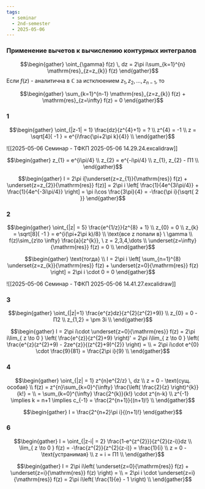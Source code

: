 ```yaml
---
tags:
  - seminar
  - 2nd-semester
  - 2025-05-06
---
```


### Применение вычетов к вычислению контурных интегралов

$$\begin{gather}
\oint_{\gamma} f(z) \, dz = 2\pi i\sum_{k=1}^{n} \mathrm{res}_{z=z_{k}} f(z)
\end{gather}$$
Если $f(z)$ - аналитична в $\mathbb{C}$ за истклюением $z_{1}, z_{2}, \dots, z_{n-1}$, то 



$$\begin{gather}
\sum_{k=1}^{n-1} \mathrm{res}_{z=z_{k}} f(z) + \mathrm{res}_{z=\infty} f(z) = 0
\end{gather}$$

### 1

$$\begin{gather}
\oint_{|z-1| = 1} \frac{dz}{z^{4}+1} = ? \\
z^{4} = -1 \\
z = \sqrt[4]{ -1 } = e^{i\frac{\pi+2\pi k}{4}} \\
\end{gather}$$

![[2025-05-06 Семинар - ТФКП 2025-05-06 14.29.24.excalidraw]]

$$\begin{gather}
z_{1} = e^{i\pi/4} \\
z_{2} = e^{-i\pi/4} \\
z_{1}, z_{2} - П1 \\
\end{gather}$$

$$\begin{gather}
I = 2\pi i[\underset{z=z_{1}}{\mathrm{res}} f(z) + \underset{z=z_{2}}{\mathrm{res}} f(z)] = 2\pi i \left[ \frac{1}{4e^{3i\pi/4}} + \frac{1}{4e^{-3i\pi/4}} \right] = \pi i\cos \frac{3\pi}{4} = -\frac{\pi i}{\sqrt{ 2 }}
\end{gather}$$

### 2

$$\begin{gather}
\oint_{|z| = 5} \frac{e^{1/z}}{z^{8} + 1} \\
z_{0} = 0 \\
z_{k} = \sqrt[8]{ -1 } = e^{i(\pi+2\pi k)/8} \\
\text{все z попали в} \ \gamma \\
f(z)\sim_{z\to \infty} \frac{a}{z^{k}}, \ z = 2,3,4,\dots \\
\underset{z=\infty}{\mathrm{res}} f(z) = 0 \\
\end{gather}$$

$$\begin{gather}
\text{тогда} \\
I = 2\pi i \left[ \sum_{n=1}^{8} \underset{z=z_{k}}{\mathrm{res}} f(z) + \underset{z=0}{\mathrm{res}} f(z)  \right] = 2\pi i \cdot 0 = 0
\end{gather}$$

![[2025-05-06 Семинар - ТФКП 2025-05-06 14.41.27.excalidraw]]

### 3

$$\begin{gather}
\oint_{|z|=1} \frac{e^{z}dz}{z^{2}(z^{2}+9)} \\
z_{0} = 0 - П2 \\
z_{1,2} = \pm 3i \\
\end{gather}$$

$$\begin{gather}
I = 2\pi i\cdot \underset{z=0}{\mathrm{res}} f(z) = 2\pi i\lim_{ z \to 0 } \left( \frac{e^{z}}{z^{2}+9} \right)' = 2\pi i\lim_{ z \to 0 } \left( \frac{e^{z}(z^{2}+9) - 2ze^{z}}{(z^{2}+9)^{2}} \right) = \\
= 2\pi i\cdot e^{0} \cdot \frac{9}{81} = \frac{2\pi i}{9} \\
\end{gather}$$

### 4

$$\begin{gather}
\oint_{|z| = 1} z^{n}e^{2/z} \, dz \\
z = 0 - \text{сущ. особая} \\
f(z) = z^{n}\sum_{k=0}^{\infty} \frac{\left( \frac{2}{z} \right)^{k}}{k!} = \\
= \sum_{k=0}^{\infty} \frac{2^{k}}{k!} \cdot z^{n-k} \\
z^{-1} \implies k = n+1 \implies c_{-1} = \frac{2^{n+1}}{(n+1)!} \\
\end{gather}$$

$$\begin{gather}
I = \frac{2^{n+2}\pi i}{(n+1)!}
\end{gather}$$

### 6

$$\begin{gather}
I = \oint_{|z-i| = 2} \frac{1-e^{z^{2}}}{z^{2}(z-i)}dz \\
\lim_{ z \to 0 } f(z) = -\frac{z^{2}}{z^{2}(z-i)} = \frac{1}{i} \\
z = 0 - \text{устранимая} \\
z = i = П1 \\
\end{gather}$$

$$\begin{gather}
I = 2\pi i\left( \underset{z=0}{\mathrm{res}} f(z) + \underset{z=i}{\mathrm{res}} f(z) \right) = \\
= 2\pi i \cdot \underset{z=i}{\mathrm{res}} f(z) = 2\pi i\left( \frac{1}{e} - 1 \right) \\
\end{gather}$$